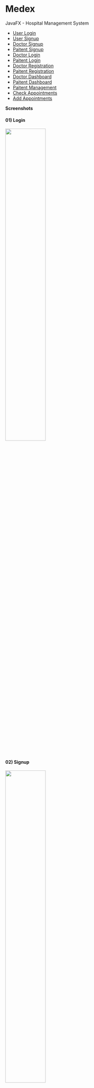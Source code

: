 # Medex
JavaFX - Hospital Management System

- [User Login](README.md#01-login)
- [User Signup](README.md#02-signup)
- [Doctor Signup](README.md#03-doctor-signup)
- [Paitent Signup](README.md#04-paitent-signup) 
- [Doctor Login](README.md#05-doctor-login) 
- [Paitent Login](README.md#06-paitent-login) 
- [Doctor Registration](README.md#07-doctor-registration)
- [Paitent Registration](README.md#08-paitent-registration) 
- [Doctor Dashboard](README.md#09-doctor-dashboard) 
- [Paitent Dashboard](README.md#10-paitent-dashboard) 
- [Paitent Management](README.md#11-patient-management) 
- [Check Appointments](README.md#12-check-appointments)
- [Add Appointments](README.md#13-add-appointments)


<b>Screenshots</b>

<h4>01) Login</h4>
<img src="https://github.com/MalingaBandara/Medex/blob/master/screenshots/L.png" width="50%" >

<h4>02) Signup</h4>
<img src="https://github.com/MalingaBandara/Medex/blob/master/screenshots/S.png" width="50%" >

<h4>03) Doctor Signup</h4>
<img src="https://github.com/MalingaBandara/Medex/blob/master/screenshots/dS.png" width="50%" >

<h4>04) Paitent Signup</h4>
<img src="https://github.com/MalingaBandara/Medex/blob/master/screenshots/pS.png" width="50%" >

<h4>05) Doctor Login</h4>
<img src="https://github.com/MalingaBandara/Medex/blob/master/screenshots/dL.png" width="50%" >

<h4>06) Paitent Login</h4>
<img src="https://github.com/MalingaBandara/Medex/blob/master/screenshots/pL.png" width="50%" >

<h4>07) Doctor Registration</h4>
<img src="https://github.com/MalingaBandara/Medex/blob/master/screenshots/dR1.png" width="50%" >
<img src="https://github.com/MalingaBandara/Medex/blob/master/screenshots/dR2.png" width="50%" >

<h4>08) Paitent Registration</h4>
<img src="https://github.com/MalingaBandara/Medex/blob/master/screenshots/pR1.png" width="50%" >
<img src="https://github.com/MalingaBandara/Medex/blob/master/screenshots/pR2.png" width="50%" >

<h4>09) Doctor Dashboard</h4>
<img src="https://github.com/MalingaBandara/Medex/blob/master/screenshots/dD.png" width="50%" >

<h4>10) Paitent Dashboard</h4>
<img src="https://github.com/MalingaBandara/Medex/blob/master/screenshots/pD.png" width="50%" >

<h4>11) Patient Management</h4>
<img src="https://github.com/MalingaBandara/Medex/blob/master/screenshots/dPM1.png" width="50%" >
<img src="https://github.com/MalingaBandara/Medex/blob/master/screenshots/dPM2.png" width="50%" >

<h4>12) Check Appointments</h4>
<img src="https://github.com/MalingaBandara/Medex/blob/master/screenshots/dA1.png" width="50%" >
<img src="https://github.com/MalingaBandara/Medex/blob/master/screenshots/dA2.png" width="50%" >

<h4>13) Add Appointments</h4>
<img src="https://github.com/MalingaBandara/Medex/blob/master/screenshots/pA1.png" width="50%" >
<img src="https://github.com/MalingaBandara/Medex/blob/master/screenshots/pA2.png" width="50%" >
<img src="https://github.com/MalingaBandara/Medex/blob/master/screenshots/pA3.png" width="50%" >

